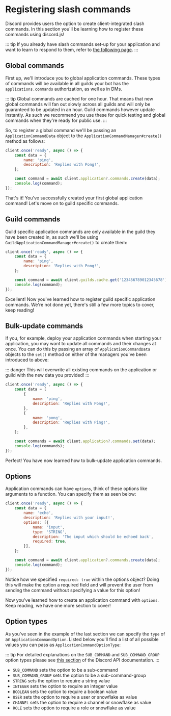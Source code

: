 # Registering slash commands

Discord provides users the option to create client-integrated slash commands. In this section you'll be learning how to register these commands using discord.js!

::: tip
If you already have slash commands set-up for your application and want to learn to respond to them, refer to [the following page](/interactions/replying-to-slash-commands/).
:::


## Global commands

First up, we'll introduce you to global application commands. These types of commands will be available in all guilds your bot has the `applications.commands` authorization, as well as in DMs.

::: tip
Global commands are cached for one hour. That means that new global commands will fan out slowly across all guilds and will only be guaranteed to be updated in an hour. Guild commands however update instantly. As such we recommend you use these for quick testing and global commands when they're ready for public use.
:::

So, to register a global command we'll be passing an `ApplicationCommandData` object to the `ApplicationCommandManager#create()` method as follows:

```js
client.once('ready', async () => {
	const data = {
		name: 'ping',
		description: 'Replies with Pong!',
	};

	const command = await client.application?.commands.create(data);
	console.log(command);
});
```

That's it! You've successfully created your first global application command! Let's move on to guild specific commands.


## Guild commands

Guild specific application commands are only available in the guild they have been created in, as such we'll be using `GuildApplicationCommandManager#create()` to create them:

```js {7}
client.once('ready', async () => {
	const data = {
		name: 'ping',
		description: 'Replies with Pong!',
	};

	const command = await client.guilds.cache.get('123456789012345678')?.commands.create(data);
	console.log(command);
});
```

Excellent! Now you've learned how to register guild specific application commands. We're not done yet, there's still a few more topics to cover, keep reading!


## Bulk-update commands

If you, for example, deploy your application commands when starting your application, you may want to update all commands and their changes at once. You can do this by passing an array of `ApplicationCommandData` objects to the `set()` method on either of the managers you've been introduced to above: 

::: danger
This will overwrite all existing commands on the application or guild with the new data you provided!
:::

```js {2-11,13-14}
client.once('ready', async () => {
	const data = [
		{
			name: 'ping',
			description: 'Replies with Pong!',
		},
		{
			name: 'pong',
			description: 'Replies with Ping!',
		},
	];

	const commands = await client.application?.commands.set(data);
	console.log(commands);
});
```

Perfect! You have now learned how to bulk-update application commands. 


## Options

Application commands can have `options`, think of these options like arguments to a function. You can specify them as seen below:

```js {5-10}
client.once('ready', async () => {
	const data = {
		name: 'echo',
		description: 'Replies with your input!',
		options: [{
			name: 'input',
			type: 'STRING',
			description: 'The input which should be echoed back',
			required: true,
		}],
	};

	const command = await client.application?.commands.create(data);
	console.log(command);
});
```

Notice how we specified `required: true` within the options object? Doing this will make the option a required field and will prevent the user from sending the command without specifying a value for this option!

Now you've learned how to create an application command with `options`. Keep reading, we have one more section to cover!

## Option types

As you've seen in the example of the last section we can specify the `type` of an `ApplicationCommandOption`. Listed below you'll find a list of all possible values you can pass as `ApplicationCommandOptionType`:

::: tip
For detailed explanations on the `SUB_COMMAND` and `SUB_COMMAND_GROUP` option types please see [this section](https://discord.com/developers/docs/interactions/slash-commands#subcommands-and-subcommand-groups) of the Discord API documentation.
:::

* `SUB_COMMAND` sets the option to be a sub-command
* `SUB_COMMAND_GROUP` sets the option to be a sub-command-group
* `STRING` sets the option to require a string value
* `INTEGER` sets the option to require an integer value
* `BOOLEAN` sets the option to require a boolean value
* `USER` sets the option to require a user or snowflake as value
* `CHANNEL` sets the option to require a channel or snowflake as value
* `ROLE` sets the option to require a role or snowflake as value
